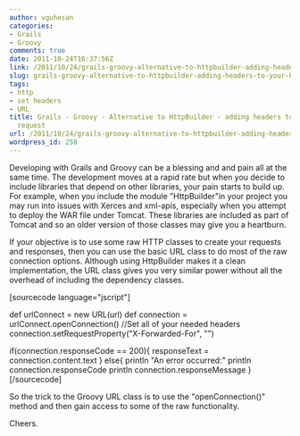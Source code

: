 ```yaml
---
author: vguhesan
categories:
- Grails
- Groovy
comments: true
date: 2011-10-24T16:37:56Z
link: /2011/10/24/grails-groovy-alternative-to-httpbuilder-adding-headers-to-your-http-request/
slug: grails-groovy-alternative-to-httpbuilder-adding-headers-to-your-http-request
tags:
- http
- set headers
- URL
title: Grails - Groovy - Alternative to HttpBuilder - adding headers to your HTTP
  request
url: /2011/10/24/grails-groovy-alternative-to-httpbuilder-adding-headers-to-your-http-request/
wordpress_id: 258
---
```


Developing with Grails and Groovy can be a blessing and and pain all at the same time. The development moves at a rapid rate but when you decide to include libraries that depend on other libraries, your pain starts to build up. For example, when you include the module "HttpBuilder"in your project you may run into issues with Xerces and xml-apis, especially when you attempt to deploy the WAR file under Tomcat. These libraries are included as part of Tomcat and so an older version of those classes may give you a heartburn.

If your objective is to use some raw HTTP classes to create your requests and responses, then you can use the basic URL class to do most of the raw connection options. Although using HttpBuilder makes it a clean implementation, the URL class gives you very similar power without all the overhead of including the dependency classes.

[sourcecode language="jscript"]

def urlConnect = new URL(url)
def connection = urlConnect.openConnection()
//Set all of your needed headers
connection.setRequestProperty("X-Forwarded-For", "<your ip address>")

if(connection.responseCode == 200){
responseText = connection.content.text
}
else{
println "An error occurred:"
println connection.responseCode
println connection.responseMessage
}
[/sourcecode]

So the trick to the Groovy URL class is to use the "openConnection()" method and then gain access to some of the raw functionality.

Cheers.
